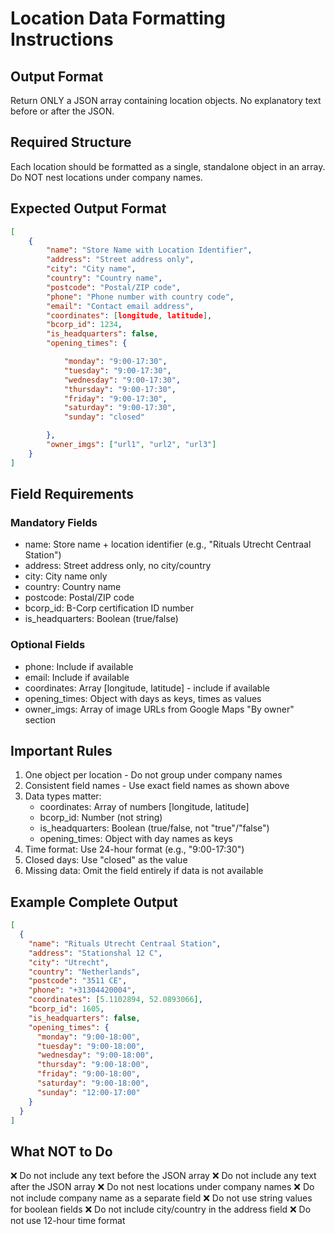 # Location Data Formatting Instructions

## Output Format

Return ONLY a JSON array containing location objects. No explanatory text before or after the JSON.

## Required Structure

Each location should be formatted as a single, standalone object in an array. Do NOT nest locations under company names.

## Expected Output Format

```json
[
    {
        "name": "Store Name with Location Identifier",
        "address": "Street address only",
        "city": "City name",
        "country": "Country name",
        "postcode": "Postal/ZIP code",
        "phone": "Phone number with country code",
        "email": "Contact email address",
        "coordinates": [longitude, latitude],
        "bcorp_id": 1234,
        "is_headquarters": false,
        "opening_times": {

            "monday": "9:00-17:30",
            "tuesday": "9:00-17:30",
            "wednesday": "9:00-17:30",
            "thursday": "9:00-17:30",
            "friday": "9:00-17:30",
            "saturday": "9:00-17:30",
            "sunday": "closed"

        },
        "owner_imgs": ["url1", "url2", "url3"]
    }
]
```

## Field Requirements

### Mandatory Fields

- name: Store name + location identifier (e.g., "Rituals Utrecht Centraal Station")
- address: Street address only, no city/country
- city: City name only
- country: Country name
- postcode: Postal/ZIP code
- bcorp_id: B-Corp certification ID number
- is_headquarters: Boolean (true/false)

### Optional Fields

- phone: Include if available
- email: Include if available
- coordinates: Array [longitude, latitude] - include if available
- opening_times: Object with days as keys, times as values
- owner_imgs: Array of image URLs from Google Maps "By owner" section

## Important Rules

1. One object per location - Do not group under company names
2. Consistent field names - Use exact field names as shown above
3. Data types matter:
   - coordinates: Array of numbers [longitude, latitude]
   - bcorp_id: Number (not string)
   - is_headquarters: Boolean (true/false, not "true"/"false")
   - opening_times: Object with day names as keys
4. Time format: Use 24-hour format (e.g., "9:00-17:30")
5. Closed days: Use "closed" as the value
6. Missing data: Omit the field entirely if data is not available

## Example Complete Output

```json
[
  {
    "name": "Rituals Utrecht Centraal Station",
    "address": "Stationshal 12 C",
    "city": "Utrecht",
    "country": "Netherlands",
    "postcode": "3511 CE",
    "phone": "+31304420004",
    "coordinates": [5.1102894, 52.0893066],
    "bcorp_id": 1605,
    "is_headquarters": false,
    "opening_times": {
      "monday": "9:00-18:00",
      "tuesday": "9:00-18:00",
      "wednesday": "9:00-18:00",
      "thursday": "9:00-18:00",
      "friday": "9:00-18:00",
      "saturday": "9:00-18:00",
      "sunday": "12:00-17:00"
    }
  }
]
```

## What NOT to Do

❌ Do not include any text before the JSON array
❌ Do not include any text after the JSON array
❌ Do not nest locations under company names
❌ Do not include company name as a separate field
❌ Do not use string values for boolean fields
❌ Do not include city/country in the address field
❌ Do not use 12-hour time format
